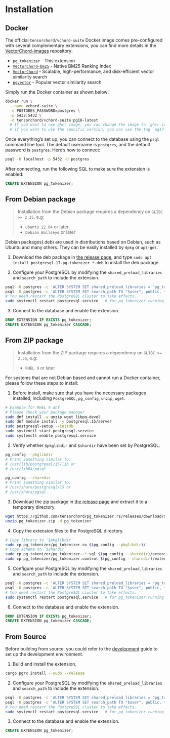 # Installation

## Docker

The official `tensorchord/vchord-suite` Docker image comes pre-configured with several complementary extensions, you can find more details in the [VectorChord-images](https://github.com/tensorchord/VectorChord-images) repository:
- `pg_tokenizer` - This extension
- [`VectorChord-bm25`](https://github.com/tensorchord/VectorChord-bm25) - Native BM25 Ranking Index
- [`VectorChord`](https://github.com/tensorchord/VectorChord) - Scalable, high-performance, and disk-efficient vector similarity search
- [`pgvector`](https://github.com/pgvector/pgvector) - Popular vector similarity search

Simply run the Docker container as shown below:

```bash
docker run \
  --name vchord-suite \
  -e POSTGRES_PASSWORD=postgres \
  -p 5432:5432 \
  -d tensorchord/vchord-suite:pg18-latest
  # If you want to use ghcr image, you can change the image to `ghcr.io/tensorchord/vchord-suite:pg18-latest`.
  # if you want to use the specific version, you can use the tag `pg17-20250414`, supported version can be found in the support matrix.
```

Once everything’s set up, you can connect to the database using the `psql` command line tool. The default username is `postgres`, and the default password is `postgres`. Here’s how to connect:

```sh
psql -h localhost -p 5432 -U postgres
```

After connecting, run the following SQL to make sure the extension is enabled:

```sql
CREATE EXTENSION pg_tokenizer;
```

## From Debian package

> Installation from the Debian package requires a dependency on `GLIBC >= 2.35`, e.g:
> - `Ubuntu 22.04` or later
> - `Debian Bullseye` or later

Debian packages(.deb) are used in distributions based on Debian, such as Ubuntu and many others. They can be easily installed by `dpkg` or `apt-get`.

1. Download the deb package in [the release page](https://github.com/tensorchord/pg_tokenizer.rs/releases/latest), and type `sudo apt install postgresql-17-pg-tokenizer_*.deb` to install the deb package.

2. Configure your PostgreSQL by modifying the `shared_preload_libraries` and `search_path` to include the extension.

```sh
psql -U postgres -c 'ALTER SYSTEM SET shared_preload_libraries = "pg_tokenizer.so"'
psql -U postgres -c 'ALTER SYSTEM SET search_path TO "$user", public, tokenizer_catalog'
# You need restart the PostgreSQL cluster to take effects.
sudo systemctl restart postgresql.service   # for pg_tokenizer running with systemd
```

3. Connect to the database and enable the extension.

```sql
DROP EXTENSION IF EXISTS pg_tokenizer;
CREATE EXTENSION pg_tokenizer CASCADE;
```

## From ZIP package

> Installation from the ZIP package requires a dependency on `GLIBC >= 2.35`, e.g:
> - `RHEL 9` or later

For systems that are not Debian based and cannot run a Docker container, please follow these steps to install:

1. Before install, make sure that you have the necessary packages installed, including `PostgreSQL`, `pg_config`, `unzip`, `wget`.

```sh
# Example for RHEL 9 dnf
# Please check your package manager
sudo dnf install -y unzip wget libpq-devel
sudo dnf module install -y postgresql:15/server
sudo postgresql-setup --initdb
sudo systemctl start postgresql.service
sudo systemctl enable postgresql.service
```

2. Verify whether `$pkglibdir` and `$shardir` have been set by PostgreSQL. 

```sh
pg_config --pkglibdir
# Print something similar to:
# /usr/lib/postgresql/15/lib or
# /usr/lib64/pgsql

pg_config --sharedir
# Print something similar to:
# /usr/share/postgresql/15 or
# /usr/share/pgsql
```

3. Download the zip package in [the release page](https://github.com/tensorchord/pg_tokenizer.rs/releases/latest) and extract it to a temporary directory.

```sh
wget https://github.com/tensorchord/pg_tokenizer.rs/releases/download/0.1.0/postgresql-17-pg-tokenizer_*_x86_64-linux-gnu.zip -O pg_tokenizer.zip
unzip pg_tokenizer.zip -d pg_tokenizer
```

4. Copy the extension files to the PostgreSQL directory.

```sh
# Copy library to `$pkglibdir`
sudo cp pg_tokenizer/pg_tokenizer.so $(pg_config --pkglibdir)/
# Copy schema to `$shardir`
sudo cp pg_tokenizer/pg_tokenizer--*.sql $(pg_config --sharedir)/extension/
sudo cp pg_tokenizer/pg_tokenizer.control $(pg_config --sharedir)/extension/
```

5. Configure your PostgreSQL by modifying the `shared_preload_libraries` and `search_path` to include the extension.

```sh
psql -U postgres -c 'ALTER SYSTEM SET shared_preload_libraries = "pg_tokenizer.so"'
psql -U postgres -c 'ALTER SYSTEM SET search_path TO "$user", public, tokenizer_catalog'
# You need restart the PostgreSQL cluster to take effects.
sudo systemctl restart postgresql.service   # for pg_tokenizer running with systemd
```

6. Connect to the database and enable the extension.

```sql
DROP EXTENSION IF EXISTS pg_tokenizer;
CREATE EXTENSION pg_tokenizer CASCADE;
```


## From Source

Before building from source, you could refer to the [development](02-development.md) guide to set up the development environment.

1. Build and install the extension.

```sh
cargo pgrx install --sudo --release
```

2. Configure your PostgreSQL by modifying the `shared_preload_libraries` and `search_path` to include the extension.

```sh
psql -U postgres -c 'ALTER SYSTEM SET shared_preload_libraries = "pg_tokenizer.so"'
psql -U postgres -c 'ALTER SYSTEM SET search_path TO "$user", public, tokenizer_catalog'
# You need restart the PostgreSQL cluster to take effects.
sudo systemctl restart postgresql.service   # for pg_tokenizer running with systemd
```

3. Connect to the database and enable the extension.

```sql
CREATE EXTENSION pg_tokenizer;
```
